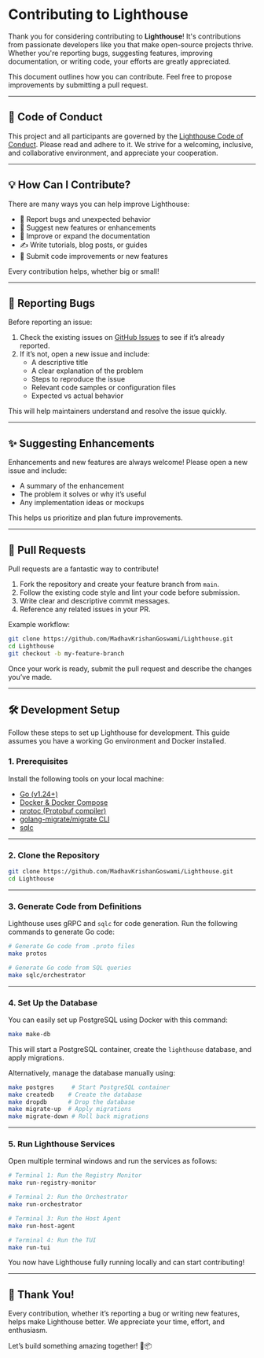 # Contributing to Lighthouse

Thank you for considering contributing to **Lighthouse**! It's contributions from passionate developers like you that make open-source projects thrive. Whether you're reporting bugs, suggesting features, improving documentation, or writing code, your efforts are greatly appreciated.

This document outlines how you can contribute. Feel free to propose improvements by submitting a pull request.

---

## 📜 Code of Conduct

This project and all participants are governed by the [Lighthouse Code of Conduct](https://github.com/MadhavKrishanGoswami/Lighthouse/docs/CODE_OF_CONDUCT.md). Please read and adhere to it. We strive for a welcoming, inclusive, and collaborative environment, and appreciate your cooperation.

---

## 💡 How Can I Contribute?

There are many ways you can help improve Lighthouse:

- 🐞 Report bugs and unexpected behavior  
- 🚀 Suggest new features or enhancements  
- 📖 Improve or expand the documentation  
- ✍️ Write tutorials, blog posts, or guides  
- 🔧 Submit code improvements or new features

Every contribution helps, whether big or small!

---

## 🐛 Reporting Bugs

Before reporting an issue:

1. Check the existing issues on [GitHub Issues](https://github.com/MadhavKrishanGoswami/Lighthouse/issues) to see if it’s already reported.
2. If it’s not, open a new issue and include:
   - A descriptive title  
   - A clear explanation of the problem  
   - Steps to reproduce the issue  
   - Relevant code samples or configuration files  
   - Expected vs actual behavior

This will help maintainers understand and resolve the issue quickly.

---

## ✨ Suggesting Enhancements

Enhancements and new features are always welcome! Please open a new issue and include:

- A summary of the enhancement  
- The problem it solves or why it’s useful  
- Any implementation ideas or mockups

This helps us prioritize and plan future improvements.

---

## 📂 Pull Requests

Pull requests are a fantastic way to contribute!

1. Fork the repository and create your feature branch from `main`.  
2. Follow the existing code style and lint your code before submission.  
3. Write clear and descriptive commit messages.  
4. Reference any related issues in your PR.

Example workflow:

```bash
git clone https://github.com/MadhavKrishanGoswami/Lighthouse.git
cd Lighthouse
git checkout -b my-feature-branch
````

Once your work is ready, submit the pull request and describe the changes you’ve made.

---

## 🛠 Development Setup

Follow these steps to set up Lighthouse for development. This guide assumes you have a working Go environment and Docker installed.

### 1. Prerequisites

Install the following tools on your local machine:

* [Go (v1.24+)](https://golang.org/dl/)
* [Docker & Docker Compose](https://www.docker.com/products/docker-desktop)
* [protoc (Protobuf compiler)](https://grpc.io/docs/protoc-installation/)
* [golang-migrate/migrate CLI](https://github.com/golang-migrate/migrate)
* [sqlc](https://sqlc.dev/)

---

### 2. Clone the Repository

```bash
git clone https://github.com/MadhavKrishanGoswami/Lighthouse.git
cd Lighthouse
```

---

### 3. Generate Code from Definitions

Lighthouse uses gRPC and `sqlc` for code generation. Run the following commands to generate Go code:

```bash
# Generate Go code from .proto files
make protos

# Generate Go code from SQL queries
make sqlc/orchestrator
```

---

### 4. Set Up the Database

You can easily set up PostgreSQL using Docker with this command:

```bash
make make-db
```

This will start a PostgreSQL container, create the `lighthouse` database, and apply migrations.

Alternatively, manage the database manually using:

```bash
make postgres     # Start PostgreSQL container
make createdb    # Create the database
make dropdb      # Drop the database
make migrate-up  # Apply migrations
make migrate-down # Roll back migrations
```

---

### 5. Run Lighthouse Services

Open multiple terminal windows and run the services as follows:

```bash
# Terminal 1: Run the Registry Monitor
make run-registry-monitor

# Terminal 2: Run the Orchestrator
make run-orchestrator

# Terminal 3: Run the Host Agent
make run-host-agent

# Terminal 4: Run the TUI
make run-tui
```

You now have Lighthouse fully running locally and can start contributing!

---

## 🙏 Thank You!

Every contribution, whether it’s reporting a bug or writing new features, helps make Lighthouse better. We appreciate your time, effort, and enthusiasm.

Let’s build something amazing together! 🚀📦

